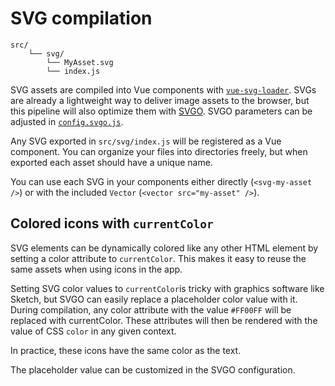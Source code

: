 
# SVG compilation

```
src/
	└── svg/
		└── MyAsset.svg
		└── index.js
```

SVG assets are compiled into Vue components with [`vue-svg-loader`](https://www.npmjs.com/package/vue-svg-loader). SVGs are already a lightweight way to deliver image assets to the browser, but this pipeline will also optimize them with [SVGO](https://github.com/svg/svgo). SVGO parameters can be adjusted in [`config.svgo.js`](https://github.com/Eiskis/bellevue/blob/master/src/config/config.svgo.js).

Any SVG exported in `src/svg/index.js` will be registered as a Vue component. You can organize your files into directories freely, but when exported each asset should have a unique name.

You can use each SVG in your components either directly (`<svg-my-asset />`) or with the included `Vector` (`<vector src="my-asset" />`).

## Colored icons with `currentColor`

SVG elements can be dynamically colored like any other HTML element by setting a color attribute to `currentColor`. This makes it easy to reuse the same assets when using icons in the app.

Setting SVG color values to `currentColor`is tricky with graphics software like Sketch, but SVGO can easily replace a placeholder color value with it. During compilation, any color attribute with the value `#FF00FF` will be replaced with currentColor. These attributes will then be rendered with the value of CSS `color` in any given context.

In practice, these icons have the same color as the text.

The placeholder value can be customized in the SVGO configuration.
